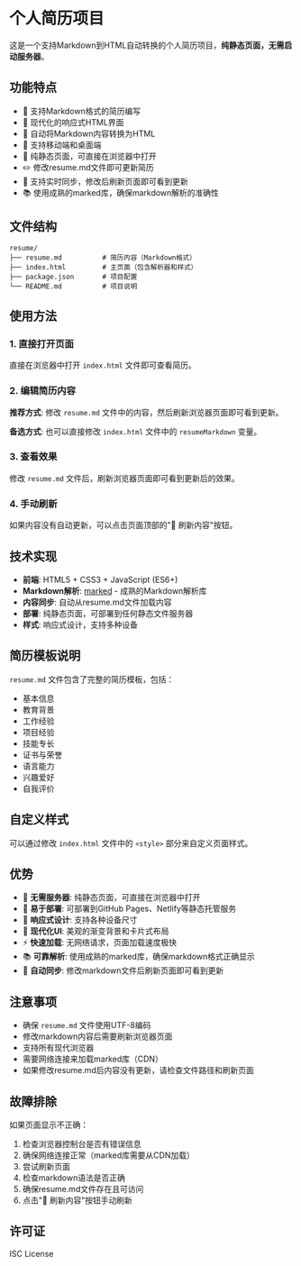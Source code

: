 # 个人简历项目

这是一个支持Markdown到HTML自动转换的个人简历项目，**纯静态页面，无需启动服务器**。

## 功能特点

- 📝 支持Markdown格式的简历编写
- 🎨 现代化的响应式HTML界面
- 🔄 自动将Markdown内容转换为HTML
- 📱 支持移动端和桌面端
- 🚀 纯静态页面，可直接在浏览器中打开
- ✏️ 修改resume.md文件即可更新简历
- 🔄 支持实时同步，修改后刷新页面即可看到更新
- 📚 使用成熟的marked库，确保markdown解析的准确性

## 文件结构

```
resume/
├── resume.md          # 简历内容（Markdown格式）
├── index.html         # 主页面（包含解析器和样式）
├── package.json       # 项目配置
└── README.md          # 项目说明
```

## 使用方法

### 1. 直接打开页面

直接在浏览器中打开 `index.html` 文件即可查看简历。

### 2. 编辑简历内容

**推荐方式**: 修改 `resume.md` 文件中的内容，然后刷新浏览器页面即可看到更新。

**备选方式**: 也可以直接修改 `index.html` 文件中的 `resumeMarkdown` 变量。

### 3. 查看效果

修改 `resume.md` 文件后，刷新浏览器页面即可看到更新后的效果。

### 4. 手动刷新

如果内容没有自动更新，可以点击页面顶部的"🔄 刷新内容"按钮。

## 技术实现

- **前端**: HTML5 + CSS3 + JavaScript (ES6+)
- **Markdown解析**: [marked](https://marked.js.org/) - 成熟的Markdown解析库
- **内容同步**: 自动从resume.md文件加载内容
- **部署**: 纯静态页面，可部署到任何静态文件服务器
- **样式**: 响应式设计，支持多种设备

## 简历模板说明

`resume.md` 文件包含了完整的简历模板，包括：

- 基本信息
- 教育背景
- 工作经验
- 项目经验
- 技能专长
- 证书与荣誉
- 语言能力
- 兴趣爱好
- 自我评价

## 自定义样式

可以通过修改 `index.html` 文件中的 `<style>` 部分来自定义页面样式。

## 优势

- 🚀 **无需服务器**: 纯静态页面，可直接在浏览器中打开
- 🔧 **易于部署**: 可部署到GitHub Pages、Netlify等静态托管服务
- 📱 **响应式设计**: 支持各种设备尺寸
- 🎨 **现代化UI**: 美观的渐变背景和卡片式布局
- ⚡ **快速加载**: 无网络请求，页面加载速度极快
- 📚 **可靠解析**: 使用成熟的marked库，确保markdown格式正确显示
- 🔄 **自动同步**: 修改markdown文件后刷新页面即可看到更新

## 注意事项

- 确保 `resume.md` 文件使用UTF-8编码
- 修改markdown内容后需要刷新浏览器页面
- 支持所有现代浏览器
- 需要网络连接来加载marked库（CDN）
- 如果修改resume.md后内容没有更新，请检查文件路径和刷新页面

## 故障排除

如果页面显示不正确：

1. 检查浏览器控制台是否有错误信息
2. 确保网络连接正常（marked库需要从CDN加载）
3. 尝试刷新页面
4. 检查markdown语法是否正确
5. 确保resume.md文件存在且可访问
6. 点击"🔄 刷新内容"按钮手动刷新

## 许可证

ISC License
